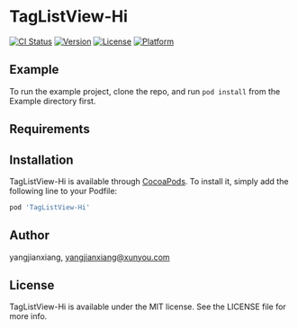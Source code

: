 # TagListView-Hi

[![CI Status](https://img.shields.io/travis/yangjianxiang/TagListView-Hi.svg?style=flat)](https://travis-ci.org/yangjianxiang/TagListView-Hi)
[![Version](https://img.shields.io/cocoapods/v/TagListView-Hi.svg?style=flat)](https://cocoapods.org/pods/TagListView-Hi)
[![License](https://img.shields.io/cocoapods/l/TagListView-Hi.svg?style=flat)](https://cocoapods.org/pods/TagListView-Hi)
[![Platform](https://img.shields.io/cocoapods/p/TagListView-Hi.svg?style=flat)](https://cocoapods.org/pods/TagListView-Hi)

## Example

To run the example project, clone the repo, and run `pod install` from the Example directory first.

## Requirements

## Installation

TagListView-Hi is available through [CocoaPods](https://cocoapods.org). To install
it, simply add the following line to your Podfile:

```ruby
pod 'TagListView-Hi'
```

## Author

yangjianxiang, yangjianxiang@xunyou.com

## License

TagListView-Hi is available under the MIT license. See the LICENSE file for more info.
